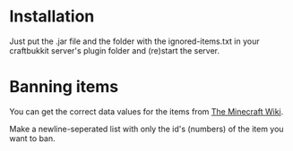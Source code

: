 Installation
============

Just put the .jar file and the folder with the
ignored-items.txt in your craftbukkit server's
plugin folder and (re)start the server.

Banning items
=============
You can get the correct data values for the items
from [The Minecraft Wiki](http://www.minecraftwiki.net/wiki/Data_values).

Make a newline-seperated list with only the id's
(numbers) of the item you want to ban.
